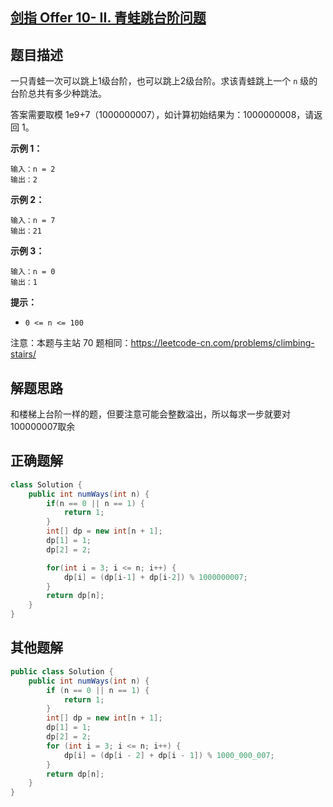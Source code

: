 

## [剑指 Offer 10- II. 青蛙跳台阶问题](https://leetcode.cn/problems/qing-wa-tiao-tai-jie-wen-ti-lcof/)





## 题目描述

一只青蛙一次可以跳上1级台阶，也可以跳上2级台阶。求该青蛙跳上一个 `n` 级的台阶总共有多少种跳法。

答案需要取模 1e9+7（1000000007），如计算初始结果为：1000000008，请返回 1。

**示例 1：**

```
输入：n = 2
输出：2
```

**示例 2：**

```
输入：n = 7
输出：21
```

**示例 3：**

```
输入：n = 0
输出：1
```

**提示：**

- `0 <= n <= 100`

注意：本题与主站 70 题相同：https://leetcode-cn.com/problems/climbing-stairs/



## 解题思路

和楼梯上台阶一样的题，但要注意可能会整数溢出，所以每求一步就要对100000007取余





## 正确题解

````java
class Solution {
    public int numWays(int n) {
        if(n == 0 || n == 1) {
            return 1;
        }
        int[] dp = new int[n + 1];
        dp[1] = 1;
        dp[2] = 2;

        for(int i = 3; i <= n; i++) {
            dp[i] = (dp[i-1] + dp[i-2]) % 1000000007;
        }
        return dp[n];
    }
}

````



## 其他题解

````java
public class Solution {
    public int numWays(int n) {
        if (n == 0 || n == 1) {
            return 1;
        }
        int[] dp = new int[n + 1];
        dp[1] = 1;
        dp[2] = 2;
        for (int i = 3; i <= n; i++) {
            dp[i] = (dp[i - 2] + dp[i - 1]) % 1000_000_007;
        }
        return dp[n];
    }
}
````

